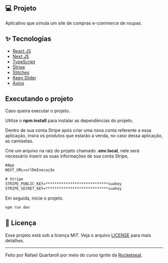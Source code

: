 ## 💻 Projeto
Aplicativo que simula um site de compras e-commerce de roupas.

## ✨ Tecnologias

- [React JS](https://pt-br.reactjs.org/)
- [Next JS](https://nextjs.org/)
- [TypeScript](https://www.typescriptlang.org/)
- [Stripe](https://stripe.com/en-mx)
- [Stitches](https://stitches.dev/)
- [Keen Slider](https://keen-slider.io/)
- [Axios](https://axios-http.com/ptbr/docs/intro)

## Executando o projeto

Caso queira executar o projeto.

Utilize o **npm install** para instalar as dependências do projeto.

Dentro de sua conta Stripe após criar uma nova conta referente a essa aplicação, insira os produtos que estarão a venda, no caso dessa aplicação, as camisetas.

Crie um arquivo na raíz do projeto chamado **.env.local**, nele será necessário inserir as suas informações de sua conta Stripe,

```cl
#App
NEXT_URL=urlDeExecação

# Stripe
STRIPE_PUBLIC_KEY=****************************suakey
STRIPE_SECRET_KEY=****************************suakey
```

Em seguida, inicie o projeto.<br/>

```cl
npm run dev
```

## 📄 Licença

Esse projeto está sob a licença MIT. Veja o arquivo [LICENSE](LICENSE.md) para mais detalhes.

---

Feito por Rafael Quartaroli por meio do curso Ignite da [Rocketseat](https://www.rocketseat.com.br/).

<br />